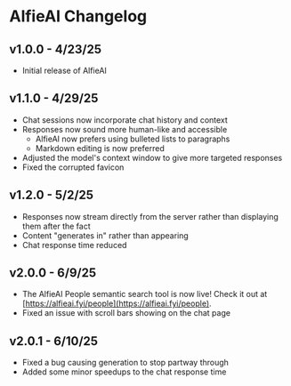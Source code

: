 # AlfieAI Changelog

## v1.0.0 - 4/23/25

* Initial release of AlfieAI

## v1.1.0 - 4/29/25

* Chat sessions now incorporate chat history and context
* Responses now sound more human-like and accessible
  * AlfieAI now prefers using bulleted lists to paragraphs
  * Markdown editing is now preferred
* Adjusted the model's context window to give more targeted responses
* Fixed the corrupted favicon

## v1.2.0 - 5/2/25

* Responses now stream directly from the server rather than displaying them after the fact
* Content "generates in" rather than appearing
* Chat response time reduced

## v2.0.0 - 6/9/25

* The AlfieAI People semantic search tool is now live! Check it out at [https://alfieai.fyi/people](https://alfieai.fyi/people).
* Fixed an issue with scroll bars showing on the chat page

## v2.0.1 - 6/10/25

* Fixed a bug causing generation to stop partway through
* Added some minor speedups to the chat response time
